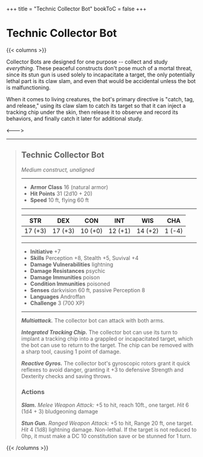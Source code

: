 +++
title = "Technic Collector Bot"
bookToC = false
+++

# Technic Collector Bot

{{< columns >}}

Collector Bots are designed for one purpose -- collect and study *everything*. These peaceful constructs don't pose much of a mortal threat, since its stun gun is used solely to incapacitate a target, the only potentially lethal part is its claw slam, and even that would be accidental unless the bot is malfunctioning.

When it comes to living creatures, the bot's primary directive is "catch, tag, and release," using its claw slam to catch its target so that it can inject a tracking chip under the skin, then release it to observe and record its behaviors, and finally catch it later for additional study.

<--->

<div class="phb">

___
> ## Technic Collector Bot
>*Medium construct, unaligned*
> ___
> - **Armor Class** 16 (natural armor)
> - **Hit Points** 31 (2d10 + 20)
> - **Speed** 10 ft, flying 60 ft
>___
>|STR|DEX|CON|INT|WIS|CHA|
>|:---:|:---:|:---:|:---:|:---:|:---:|
>|17 (+3)|17 (+3)|10 (+0)|12 (+1)|14 (+2)|1 (-4)|
>___
> - **Initiative** +7
> - **Skills** Perception +8, Stealth +5, Suvival +4
> - **Damage Vulnerabilities** lightning
> - **Damage Resistances** psychic
> - **Damage Immunities** poison
> - **Condition Immunities** poisoned
> - **Senses** darkvision 60 ft, passive Perception 8
> - **Languages** Androffan
> - **Challenge** 3 (700 XP)
> ___
> ***Multiattack.*** The collector bot can attack with both arms.
>
> ***Integrated Tracking Chip.*** The collector bot can use its turn to implant a tracking chip into a grappled or incapacitated target, which the bot can use to return to the target. The chip can be removed with a sharp tool, causing 1 point of damage.
>
> ***Reactive Gyros.*** The collector bot's gyroscopic rotors grant it quick reflexes to avoid danger, granting it +3 to defensive Strength and Dexterity checks and saving throws.
> ### Actions
> ***Slam.*** *Melee Weapon Attack:* +5 to hit, reach 10ft., one target. *Hit* 6 (1d4 + 3) bludgeoning damage
>
> ***Stun Gun.*** *Ranged Weapon Attack:* +5 to hit, Range 20 ft, one target. *Hit* 4 (1d8) lightning damage. Non-lethal. If the target is not reduced to 0hp, it must make a DC 10 constitution save or be stunned for 1 turn.

</div>

{{< /columns >}}

